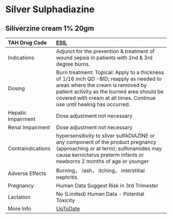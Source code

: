 # Silver Sulphadiazine

## Siliverzine cream 1% 20gm

| TAH Drug Code      | [ESIL](https://www.tahsda.org.tw/drugs/hissearch.php?drug_code=ESIL)                                                                                                                                                                                 |
|:-------------------|:-----------------------------------------------------------------------------------------------------------------------------------------------------------------------------------------------------------------------------------------------------|
| Indications        | Adjunct for the prevention & treatment of wound sepsis in patients with 2nd & 3rd degree burns.                                                                                                                                                      |
| Dosing             | Burn treatment: Topical: Apply to a thickness of 1/16 inch QD -BID; reapply as needed to areas where the cream is removed by patient activity as the burned area should be covered with cream at all times. Continue use until healing has occurred. |
| Hepatic Impairment | Dose adjustment not necessary                                                                                                                                                                                                                        |
| Renal Impairment   | Dose adjustment not necessary                                                                                                                                                                                                                        |
| Contraindications  | hypersensitivity to silver sulfADIAZINE or any component of the product pregnancy (approaching or at term); sulfonamides may cause kernicterus preterm infants or newborns 2 months of age or younger                                                |
| Adverse Effects    | Burning， rash， itching， interstitial nephritis.                                                                                                                                                                                                   |
| Pregnancy          | Human Data Suggest Risk in 3rd Trimester                                                                                                                                                                                                             |
| Lactation          | No (Limited) Human Data - Potential Toxicity                                                                                                                                                                                                         |
| More Info          | [UpToDate](https://www.uptodate.com/contents/silver-sulfadiazine-drug-information)                                                                                                                                                                   |

